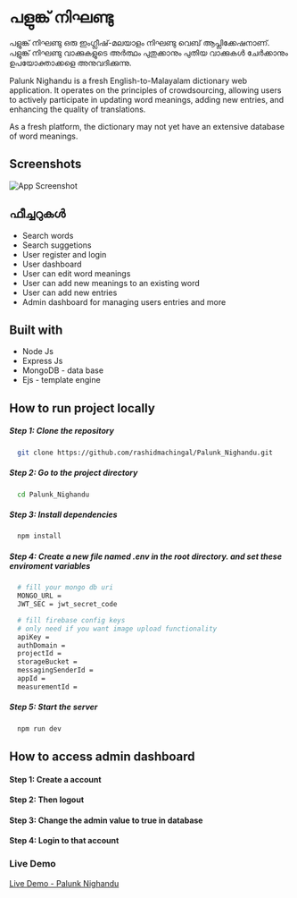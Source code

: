 # പളുങ്ക് നിഘണ്ടു
പളുങ്ക് നിഘണ്ടു ഒരു ഇംഗ്ലീഷ്-മലയാളം നിഘണ്ടു വെബ് ആപ്ലിക്കേഷനാണ്. പളുങ്ക് നിഘണ്ടു വാക്കുകളുടെ അർത്ഥം പുതുക്കാനും പുതിയ വാക്കുകൾ ചേർക്കാനും ഉപയോക്താക്കളെ അനുവദിക്കുന്നു.

Palunk Nighandu is a fresh English-to-Malayalam dictionary web application. It operates on the principles of crowdsourcing, allowing users to actively participate in updating word meanings, adding new entries, and enhancing the quality of translations.

As a fresh platform, the dictionary may not yet have an extensive database of word meanings.


## Screenshots

![App Screenshot](https://i.ibb.co/9ytfB13/palunk-nighandu.png)

## ഫീച്ചറുകൾ
- Search words
- Search suggetions
- User register and login
- User dashboard
- User can edit word meanings
- User can add new meanings to an existing word
- User can add new entries
- Admin dashboard for managing users entries and more

## Built with
- Node Js
- Express Js
- MongoDB - data base
- Ejs - template engine

## How to run project locally

##### Step 1: Clone the repository
```bash
  git clone https://github.com/rashidmachingal/Palunk_Nighandu.git
```
##### Step 2: Go to the project directory

```bash
  cd Palunk_Nighandu
```

##### Step 3: Install dependencies

```bash
  npm install
```

##### Step 4: Create a new file named .env in the root directory. and set these enviroment variables

```bash
  # fill your mongo db uri
  MONGO_URL = 
  JWT_SEC = jwt_secret_code

  # fill firebase config keys 
  # only need if you want image upload functionality
  apiKey = 
  authDomain = 
  projectId = 
  storageBucket = 
  messagingSenderId = 
  appId = 
  measurementId =
```

##### Step 5: Start the server

```bash
  npm run dev
```

## How to access admin dashboard

#### Step 1: Create a account
#### Step 2: Then logout 
#### Step 3: Change the admin value to true in database
#### Step 4: Login to that account


### Live Demo
<a href="https://www.palunknighandu.in">Live Demo - Palunk Nighandu</a>

